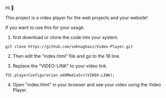 Hi.👋

This project is a video player for the web projects and your website!

If you want to use this for your usage. 

1. first download or clone the code into your system.


```git clone https://github.com/smhnaghavi/Video-Player.git```

2. Then edit the "index.html" file and go to the 18 line. 

3. Replace the "VIDEO-LINK" to your video link.

```TSC.playerConfiguration.addMediaSrc(VIDEO-LINK);``` 

4. Open "index.html" in your browser and see your video using the Video Player.

